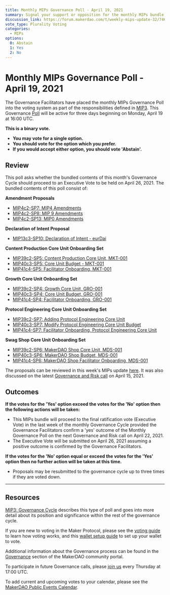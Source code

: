```yaml
---
title: Monthly MIPs Governance Poll - April 19, 2021
summary: Signal your support or opposition for the monthly MIPs bundle for April.
discussion_link: https://forum.makerdao.com/t/weekly-mips-update-32/7464
vote_type: Plurality Voting
categories:
  - MIPs
options:
  0: Abstain
  1: Yes
  2: No
---
```


# Monthly MIPs Governance Poll - April 19, 2021

The Governance Facilitators have placed the monthly MIPs Governance Poll into the voting system as part of the responsibilities defined in [MIP3](https://github.com/makerdao/mips/blob/master/MIP3/mip3.md). This Governance [Poll](https://community-development.makerdao.com/en/learn/governance/on-chain-gov) will be active for three days beginning on Monday, April 19 at 16:00 UTC.

**This is a binary vote.**

- **You may vote for a single option.**
- **You should vote for the option which you prefer.**
- **If you would accept either option, you should vote 'Abstain'.**

## Review

This poll asks whether the bundled contents of this month's Governance Cycle should proceed to an Executive Vote to be held on April 26, 2021. The bundled contents of this poll consist of:

**Amendment Proposals**

- [MIP4c2-SP7: MIP4 Amendments](https://forum.makerdao.com/t/mip4c2-sp7-mip4-amendments/6508)
- [MIP4c2-SP8: MIP 9 Amendments](https://forum.makerdao.com/t/mip4c2-sp8-mip-9-amendments/6793)
- [MIP4c2-SP13: MIP0 Amendments](https://forum.makerdao.com/t/mip4c2-sp13-mip0-amendments/6758)

**Declaration of Intent Proposal**

- [MIP13c3-SP10: Declaration of Intent - eurDai](https://forum.makerdao.com/t/mip13c3-sp10-declaration-of-intent-eurdai/6766/17)

**Content Production Core Unit Onboarding Set**

- [MIP39c2-SP5: Content Production Core Unit, MKT-001](https://forum.makerdao.com/t/mip39c2-sp5-content-production-core-unit-mkt-001/6823)
- [MIP40c3-SP5: Core Unit Budget - MKT-001](https://forum.makerdao.com/t/mip40c3-sp5-core-unit-budget-mkt-001/6824)
- [MIP41c4-SP5: Facilitator Onboarding, MKT-001](https://forum.makerdao.com/t/mip41c4-sp5-facilitator-onboarding-mkt-001/6825)

**Growth Core Unit Onboarding Set**

- [MIP39c2-SP4: Growth Core Unit, GRO-001](https://forum.makerdao.com/t/mip39c2-sp4-growth-core-unit-gro-001/6715)
- [MIP40c3-SP4: Core Unit Budget, GRO-001](https://forum.makerdao.com/t/mip40c3-sp4-core-unit-budget-gro-001/6716)
- [MIP41c4-SP4: Facilitator Onboarding, GRO-001](https://forum.makerdao.com/t/mip41c4-sp4-facilitator-onboarding-gro-001/6717)

**Protocol Engineering Core Unit Onboarding Set**

- [MIP39c2-SP7: Adding Protocol Engineering Core Unit](https://forum.makerdao.com/t/mip39c2-sp7-adding-protocol-engineering-core-unit/6831)
- [MIP40c3-SP7: Modify Protocol Engineering Core Unit Budget](https://forum.makerdao.com/t/mip40c3-sp7-modify-protocol-engineering-core-unit-budget/6832)
- [MIP41c4-SP7: Facilitator Onboarding, Protocol Engineering Core Unit](https://forum.makerdao.com/t/mip41c4-sp7-facilitator-onboarding-protocol-engineering-core-unit/6833)

**Swag Shop Core Unit Onboarding Set**

- [MIP39c2-SP6: MakerDAO Shop Core Unit, MDS-001](https://forum.makerdao.com/t/mip39c2-sp6-makerdao-shop-core-unit-mds-001/6827)
- [MIP40c3-SP6: MakerDAO Shop Budget, MDS-001](https://forum.makerdao.com/t/mip40c3-sp6-makerdao-shop-budget-mds-001/6829)
- [MIP41c4-SP6: MakerDAO Shop Facilitator Onboarding, MDS-001](https://forum.makerdao.com/t/mip41c4-sp6-makerdao-shop-facilitator-onboarding-mds-001/6828)

The proposals can be reviewed in this week's MIPs update [here](https://forum.makerdao.com/t/weekly-mips-update-32/7464). It was also discussed on the latest [Governance and Risk call](https://forum.makerdao.com/t/agenda-discussion-scientific-governance-and-risk-137-thursday-april-15-17-00-utc/7384/6) on April 15, 2021.

## Outcomes

**If the votes for the 'Yes' option exceed the votes for the 'No' option then the following actions will be taken:**

- This MIPs bundle will proceed to the final ratification vote (Executive Vote) in the last week of the monthly Governance Cycle provided the Governance Facilitators confirm a 'yes' outcome of the Monthly Governance Poll on the next Governance and Risk call on April 22, 2021.
- The Executive Vote will be submitted on April 26, 2021 assuming a positive outcome is confirmed by the Governance Facilitators.

**If the votes for the 'No' option equal or exceed the votes for the 'Yes' option then no further action will be taken at this time.**

- Proposals may be resubmitted to the governance cycle up to three times if they are voted down.

---

## Resources

[MIP3: Governance Cycle](https://github.com/makerdao/mips/blob/master/MIP3/mip3.md) describes this type of poll and goes into more detail about its position and significance within the rest of the governance cycle.

If you are new to voting in the Maker Protocol, please see the [voting guide](https://community-development.makerdao.com/en/learn/governance/how-voting-works/) to learn how voting works, and this [wallet setup guide](https://community-development.makerdao.com/en/learn/governance/voting-setup/) to set up your wallet to vote.

Additional information about the Governance process can be found in the [Governance](https://community-development.makerdao.com/en/learn/governance) section of the MakerDAO community portal.

To participate in future Governance calls, please [join us](https://github.com/makerdao/community/tree/master/governance/governance-and-risk-meetings) every Thursday at 17:00 UTC.

To add current and upcoming votes to your calendar, please see the [MakerDAO Public Events Calendar](https://calendar.google.com/calendar/embed?src=makerdao.com_3efhm2ghipksegl009ktniomdk%40group.calendar.google.com&ctz=UTC&mode=week&showCalendars=0&showPrint=0).
